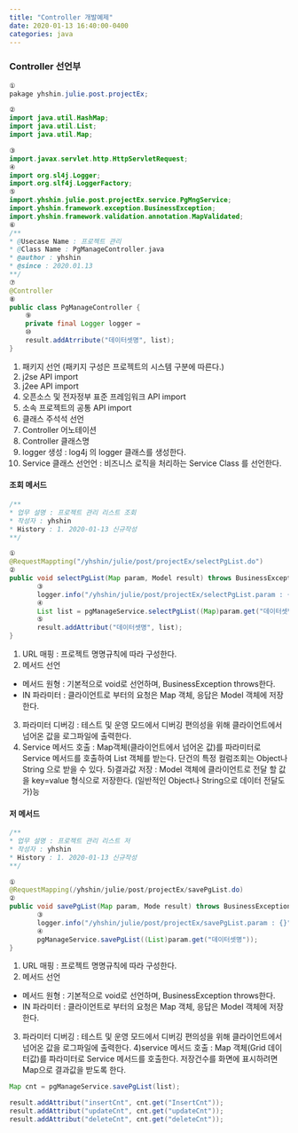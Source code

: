 ```yaml
---
title: "Controller 개발예제"
date: 2020-01-13 16:40:00-0400
categories: java
---
```


### Controller 선언부 

```java
①
pakage yhshin.julie.post.projectEx;

②
import java.util.HashMap;
import java.util.List;
import java.util.Map;

③
import.javax.servlet.http.HttpServletRequest;
④
import org.sl4j.Logger;
import.org.slf4j.LoggerFactory;
⑤
import.yhshin.julie.post.projectEx.service.PgMngService;
import.yhshin.framework.exception.BusinessException;
import.yhshin.framework.validation.annotation.MapValidated;
⑥
/**
* @Usecase Name : 프로젝트 관리 
* @Class Name : PgManageController.java
* @author : yhshin
* @since : 2020.01.13
**/
⑦
@Controller
⑧
public class PgManageController {
    ⑨
    private final Logger logger = 
    ⑩ 
    result.addAtrribute("데이터셋명", list);
}
```
  
1) 패키지 선언 (패키지 구성은 프로젝트의 시스템 구분에 따른다.)      
2) j2se API import       
3) j2ee API import       
4) 오픈소스 및 전자정부 표준 프레임워크 API import      
5) 소속 프로젝트의 공통 API import        
6) 클래스 주석석 선언        
7) Controller 어노테이션                  
8) Controller 클래스명       
9) logger 생성 : log4j 의 logger 클래스를 생성한다.         
10) Service 클래스 선언언 : 비즈니스 로직을 처리하는 Service Class 를 선언한다. 

#### 조회 메서드 
```java
/**
* 업무 설명 : 프로젝트 관리 리스트 조회
* 작성자 : yhshin
* History : 1. 2020-01-13 신규작성 
**/

①
@RequestMappting("/yhshin/julie/post/projectEx/selectPgList.do")
②
public void selectPgList(Map param, Model result) throws BusinessException {
       ③
       logger.info("/yhshin/julie/post/projectEx/selectPgList.param : {}", param);
       ④ 
       List list = pgManageService.selectPgList((Map)param.get("데이터셋명"));
       ⑤
       result.addAttribut("데이터셋명", list);
}
```

1) URL 매핑 : 프로젝트 명명규칙에 따라 구성한다. 
2) 메서드 선언 
  - 메서드 원형 : 기본적으로 void로 선언하며, BusinessException throws한다. 
  - IN 파라미터 : 클라이언트로 부터의 요청은 Map 객체, 응답은 Model 객체에 저장한다. 
3) 파라미터 디버깅 : 테스트 및 운영 모드에서 디버깅 편의성을 위해 클라이언트에서 넘어온 값을 로그파일에 출력한다.
4) Service 메서드 호출 : Map객체(클라이언트에서 넘어온 값)를 파라미터로 Service 메서드를 호출하여 List 객체를 받는다. 
단건의 특정 컬럼조회는 Object나 String 으로 받을 수 있다.
5)결과값 저장 : Model 객체에 클라이언트로 전달 할 값을 key=value 형식으로 저장한다. (일반적인 Object나 String으로 데이터 전달도 가)능


#### 저 메서드 
```java
/**
* 업무 설명 : 프로젝트 관리 리스트 저
* 작성자 : yhshin
* History : 1. 2020-01-13 신규작성 
**/

①
@RequestMapping(/yhshin/julie/post/projectEx/savePgList.do)
②
public void savePgList(Map param, Mode result) throws BusinessException{
       ③
       logger.info("/yhshin/julie/post/projectEx/savePgList.param : {}", param);
       ④
       pgManageService.savePgList((List)param.get("데이터셋명"));
}
```

1) URL 매핑 : 프로젝트 명명규칙에 따라 구성한다. 
2) 메서드 선언 
  - 메서드 원형 : 기본적으로 void로 선언하며, BusinessException throws한다. 
  - IN 파라미터 : 클라이언트로 부터의 요청은 Map 객체, 응답은 Model 객체에 저장한다. 
3) 파라미터 디버깅 : 테스트 및 운영 모드에서 디버깅 편의성을 위해 클라이언트에서 넘어온 값을 로그파일에 출력한다.
4)service 메서드 호출 : Map 객체(Grid 데이터값)를 파라미터로 Service 메서드를 호출한다. 
저장건수를 화면에 표시하려면 Map으로 결과값을 받도록 한다. 
```java
Map cnt = pgManageService.savePgList(list);

result.addAttribut("insertCnt", cnt.get("InsertCnt"));
result.addAttribut("updateCnt", cnt.get("updateCnt"));
result.addAttribut("deleteCnt", cnt.get("deleteCnt"));
```
